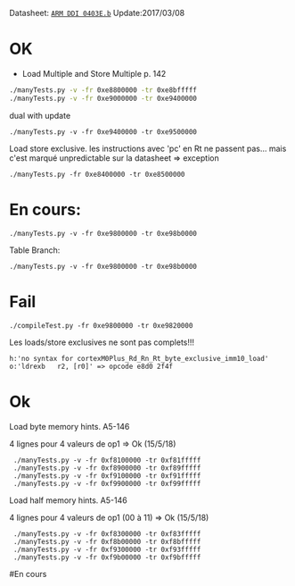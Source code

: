 
Datasheet: [`ARM DDI 0403E.b`](file:///Users/briday-m/ownCloud/datasheet/Cortex/DDI0403E_B_armv7m_arm.pdf)
Update:2017/03/08

# OK
* Load Multiple and Store Multiple p. 142

```sh
./manyTests.py -v -fr 0xe8800000 -tr 0xe8bfffff
./manyTests.py -v -fr 0xe9000000 -tr 0xe9400000
```

dual with update
```
./manyTests.py -v -fr 0xe9400000 -tr 0xe9500000
```

Load store exclusive.
les instructions avec 'pc' en Rt ne passent pas… mais c'est marqué unpredictable sur la datasheet => exception

```
./manyTests.py -fr 0xe8400000 -tr 0xe8500000
```

# En cours:

```
./manyTests.py -v -fr 0xe9800000 -tr 0xe98b0000
```

Table Branch:
```
./manyTests.py -v -fr 0xe9800000 -tr 0xe98b0000
```

# Fail

```
./compileTest.py -fr 0xe9800000 -tr 0xe9820000
```

Les loads/store exclusives ne sont pas complets!!!

```
h:'no syntax for cortexM0Plus_Rd_Rn_Rt_byte_exclusive_imm10_load'	o:'ldrexb	r2, [r0]' => opcode e8d0 2f4f
```

# Ok

Load byte memory hints. A5-146

4 lignes pour 4 valeurs de op1 => Ok (15/5/18)
```
 ./manyTests.py -v -fr 0xf8100000 -tr 0xf81fffff
 ./manyTests.py -v -fr 0xf8900000 -tr 0xf89fffff
 ./manyTests.py -v -fr 0xf9100000 -tr 0xf91fffff
 ./manyTests.py -v -fr 0xf9900000 -tr 0xf99fffff
```

Load half memory hints. A5-146

4 lignes pour 4 valeurs de op1 (00 à 11) => Ok (15/5/18)
```
 ./manyTests.py -v -fr 0xf8300000 -tr 0xf83fffff
 ./manyTests.py -v -fr 0xf8b00000 -tr 0xf8bfffff
 ./manyTests.py -v -fr 0xf9300000 -tr 0xf93fffff
 ./manyTests.py -v -fr 0xf9b00000 -tr 0xf9bfffff
```

#En cours
